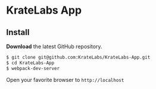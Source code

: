 # KrateLabs App

## Install

**Download** the latest GitHub repository.

```bash
$ git clone git@github.com:KrateLabs/KrateLabs-App.git
$ cd KrateLabs-App
$ webpack-dev-server
```

Open your favorite browser to `http://localhost`
